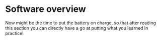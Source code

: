 # Software overview

Now might be the time to put the battery on charge, so that after reading this section you can directly have a go at putting what you learned in practice!

